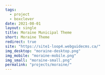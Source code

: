 ```yaml
---
tags:
  - project
  - boxclever
date: 2021-08-01
layout: single
title: Moraine Municipal Theme
short: Moraine Theme
redirect: true
site: "https://site1-loop4.webguidecms.ca/"
img_desktop: "moraine-desktop.png"
img_mobile: "moraine-mobile.png"
img_small: "moraine-small.png"
permalink: "projects/moraine/"
---
```

